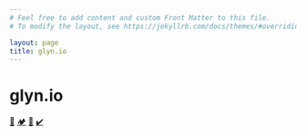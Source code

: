 ```yaml
---
# Feel free to add content and custom Front Matter to this file.
# To modify the layout, see https://jekyllrb.com/docs/themes/#overriding-theme-defaults

layout: page
title: glyn.io
---
```


# glyn.io

[🚴](/routes)
[🏕️](/camping)
[🧦](/socks)
[✔️](/event_readiness)
